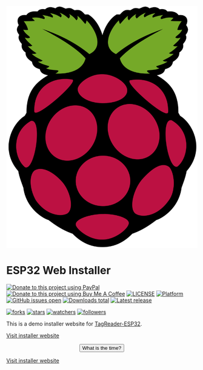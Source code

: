<p align="center">
  <img class="comment" src="images/UIWare.svg" alt="UI-Ware"/>
</p>

# ESP32 Web Installer
[![Donate to this project using PayPal](https://shields.io/badge/Paypal-Donate-blue?logo=paypal&style=flat)](https://www.paypal.com/donate/?business=2667RS4MQ9M5Y&no_recurring=1&item_name=Please+support+me+if+you+like+my+work.+Thank+you%21&currency_code=EUR)
[![Donate to this project using Buy Me A Coffee](https://shields.io/badge/Buy%20me%20a%20coffee-Donate-yellow?logo=buymeacoffee&style=flat)](https://buymeacoff.ee/mcpat)
[![LICENSE](https://shields.io/badge/license-GPL-lightgrey)](https://raw.githubusercontent.com/mcpat-it/TagReader/main/LICENSE)
[![Platform](https://shields.io/badge/platform-esp32--s3%20(waveshare)-lightgrey)](https://github.com/mcpat-it/TagReader)
[![GitHub issues open](https://img.shields.io/github/issues/mcpat-it/TagReader.svg)](https://github.com/mcpat-it/TagReader/issues)
[![Downloads total](https://img.shields.io/github/downloads/mcpat-it/TagReader/total)](https://github.com/mcpat-it/TagReader/releases)
[![Latest release](https://img.shields.io/github/v/release/mcpat-it/TagReader)](https://github.com/mcpat-it/TagReader/releases)

[![forks](https://img.shields.io:/github/forks/mcpat-it/TagReader?style=social)](https://github.com/mcpat-it/TagReader)
[![stars](https://img.shields.io:/github/stars/mcpat-it/TagReader?style=social)](https://github.com/mcpat-it/TagReader)
[![watchers](https://img.shields.io:/github/watchers/mcpat-it/TagReader?style=social)](https://github.com/mcpat-it/TagReader)
[![followers](https://img.shields.io:/github/followers/mcpat-it?style=social)](https://github.com/mcpat-it)

This is a demo installer website for [TagReader-ESP32](https://github.com/mcpat-it/TagReader).

[Visit installer website](https://tagreader.mcpat.com/)

<p align="center">
  <button onclick="getElementById('demo').innerHTML=Date()">What is the time?</button>
  <p id="demo"></p>
  <a class="comment" href="https://tagreader.mcpat.com/">Visit installer website</a>
</p>

